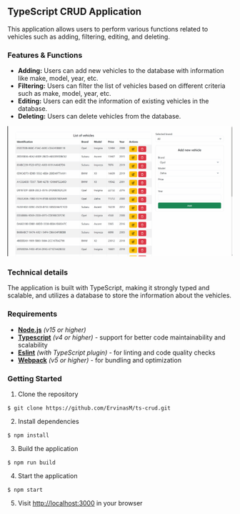 ## TypeScript CRUD Application

This application allows users to perform various functions related to vehicles such as adding, filtering, editing, and deleting.

### Features & Functions

- **Adding:** Users can add new vehicles to the database with information like make, model, year, etc.
- **Filtering:** Users can filter the list of vehicles based on different criteria such as make, model, year, etc.
- **Editing:** Users can edit the information of existing vehicles in the database.
- **Deleting:** Users can delete vehicles from the database.

![Alt text](/functionality.gif "Features and usage")

### Technical details

The application is built with TypeScript, making it strongly typed and scalable, and utilizes a database to store the information about the vehicles.

### Requirements

- **[Node.js](https://nodejs.org/en/)** *(v15 or higher)*
- **[Typescript](https://www.typescriptlang.org/)** *(v4 or higher)* - support for better code maintainability and scalability
- **[Eslint](https://eslint.org/)** *(with TypeScript plugin)* - for linting and code quality checks
- **[Webpack](https://webpack.js.org/)** *(v5 or higher)* - for bundling and optimization

### Getting Started

1. Clone the repository
```
$ git clone https://github.com/ErvinasM/ts-crud.git
```
2. Install dependencies
```
$ npm install
```
3. Build the application
```
$ npm run build
```
4. Start the application
```
$ npm start
```
5. Visit [http://localhost:3000](http://localhost:3000) in your browser
